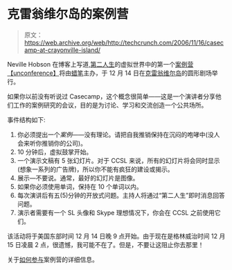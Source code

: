 # 克雷翁维尔岛的案例营

> 原文：<https://web.archive.org/web/http://techcrunch.com/2006/11/16/casecamp-at-crayonville-island/>

Neville Hobson 在博客上写道,[第二人生](https://web.archive.org/web/20150926205503/http://secondlife.com/)的虚拟世界中的第一个[案例营](https://web.archive.org/web/20150926205503/http://casecamp.org/)[【unconference】](https://web.archive.org/web/20150926205503/http://en.wikipedia.org/wiki/Unconference)将由[蜡笔](https://web.archive.org/web/20150926205503/http://www.crayonville.com/)主办，于 12 月 14 日在[克雷翁维尔岛](https://web.archive.org/web/20150926205503/http://www.crayonvillesecondlife.com/)的圆形剧场举行。

如果你以前没有听说过 Casecamp，这个概念很简单——这是一个演讲者分享他们工作的案例研究的会议，目的是为讨论、学习和交流创造一个公共场所。

事件结构如下:

1.  你必须提出一个*案例*——没有理论。请把自我推销保持在沉闷的咆哮中(没人会来听你推销你的公司)。
2.  10 分钟后，虚拟鼓掌开始。
3.  一个演示文稿有 5 张幻灯片。对于 CCSL 来说，所有的幻灯片将会同时显示(想象一系列的广告牌)，所以你不能有疯狂的建设或揭示。
4.  展示—不要说。通常，最好的幻灯片是图像。
5.  如果你必须使用单词，保持在 10 个单词以内。
6.  每次演讲后有五(5)分钟的开放式问题。主持人将通过“第二人生”即时消息回答问题。
7.  演示者需要有一个 SL 头像和 Skype 理想情况下，你会在 CCSL 之前使用它们。

该活动将于美国东部时间 12 月 14 日晚 9 点开始。由于现在是格林威治时间 12 月 15 日凌晨 2 点，很遗憾，我可能不在了。但是，不要让这阻止你去那里！

关于[如何参与](https://web.archive.org/web/20150926205503/http://casecamp.org/home/show/CaseCampSecondLife1)案例营的详细信息。
